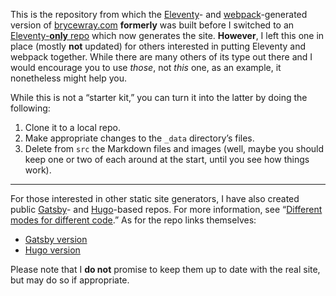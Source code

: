 This is the repository from which the [Eleventy](https://11ty.dev)- and [webpack](https://webpack.js.org)-generated version of [brycewray.com](https://brycewray.com) **formerly** was built before I switched to an [Eleventy-**only** repo](https://github.com/brycewray/eleventy_solo) which now generates the site. **However**, I left this one in place (mostly **not** updated) for others interested in putting Eleventy and webpack together. While there are many others of its type out there and I would encourage you to use *those*, not *this* one, as an example, it nonetheless might help you.

While this is not a &ldquo;starter kit,&rdquo; you can turn it into the latter by doing the following:

1. Clone it to a local repo.
2. Make appropriate changes to the `_data` directory&rsquo;s files.
3. Delete from `src` the Markdown files and images (well, maybe you should keep one or two of each around at the start, until you see how things work).

<hr />

For those interested in other static site generators, I have also created public [Gatsby](https://gatsbyjs.org)- and [Hugo](https://gohugo.io)-based repos. For more information, see “[Different modes for different code](https://brycewray.com/posts/2020/04/different-modes-different-code).” As for the repo links themselves:

- [Gatsby version](https://github.com/brycewray/gatsby_site_css-grid)
- [Hugo version](https://github.com/brycewray/hugo_site_css-grid)

Please note that I **do not** promise to keep them up to date with the real site, but may do so if appropriate.